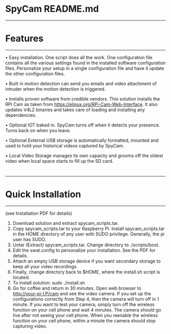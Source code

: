 # SpyCam README.md
--------------------------------------------------
# Features
--------------------------------------------------
•	Easy installation. One script does all the work. One configuration file contains all the various settings found in the installed software configuration files. Personalize your setup in a single configuration file and have it update the other configuration files.

•	Built in motion detection can send you emails and video attachment of intruder when the motion detection is triggered. 

•	Installs proven software from credible vendors. This solution installs the RPi Cam as taken from https://elinux.org/RPi-Cam-Web-Interface. It also updates V4L2 binaries and takes care of loading and installing any dependencies.

•	Optional IOT baked in. SpyCam turns off when it detects your presence. Turns back on when you leave.

•	Optional External USB storage is automatically formatted, mounted and used to hold your historical videos captured by SpyCam.

•	Local Video Storage manages its own capacity and grooms off the oldest video when local space starts to fill up the SD card.
#
--------------------------------------------------
# Quick Installation
--------------------------------------------------
(see Installation PDF for details)

1. Download solution and extract spycam_scripts.tar.
2. Copy spycam_scripts.tar to your Raspberry Pi. Install spycam_scripts.tar in the HOME directory of any user with SUDO privilege. Generally, the pi user has SUDO.
3. Untar (Extract) spycam_scripts.tar. Change directory to ./scripts/boot.
4. Edit the swat.config to personalize your installation. See the PDF for details.
5. Attach an empty USB storage device if you want secondary storage to keep all your video recordings. 
6. Finally, change directory back to $HOME, where the install.sh script is located.
7. To install solution: sudo ./install.sh 
8. Go for coffee and return in 30 minutes. Open web browser to http://your-pi-I.P/cam and see the video camera. If you set up the configurations correctly from Step 4, then the camera will turn off in 1 minute. If you want to test your camera, simply turn off the wireless function on your cell phone and wait 4 minutes. The camera should go live after not seeing your cell phone. When you reenable the wireless function on your cell phone, within a minute the camera should stop capturing video.
